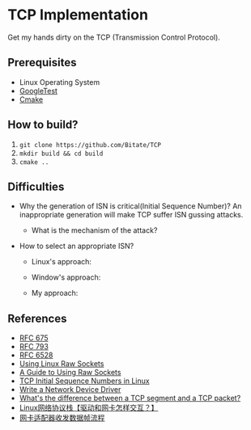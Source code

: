 # TCP Implementation
Get my hands dirty on the TCP (Transmission Control Protocol).

## Prerequisites
* Linux Operating System
* [GoogleTest](https://github.com/google/googletest)
* [Cmake](https://cmake.org)

## How to build?
1. `git clone https://github.com/Bitate/TCP`
2. `mkdir build && cd build`
3. `cmake ..`

## Difficulties
* Why the generation of ISN is critical(Initial Sequence Number)?
An inappropriate generation will make TCP suffer ISN gussing attacks. 

    * What is the mechanism of the attack? 


* How to select an appropriate ISN?

    * Linux's approach:

    * Window's approach: 

    * My approach: 

## References
* [RFC 675](https://tools.ietf.org/html/rfc675)
* [RFC 793](https://tools.ietf.org/html/rfc793)
* [RFC 6528](https://tools.ietf.org/html/rfc6528)
* [Using Linux Raw Sockets](https://squidarth.com/networking/systems/rc/2018/05/28/using-raw-sockets.html)
* [A Guide to Using Raw Sockets](https://www.opensourceforu.com/2015/03/a-guide-to-using-raw-sockets/)
* [TCP Initial Sequence Numbers in Linux](https://chris-wood.github.io/2016/09/30/TCP-ISN-MD5.html)
* [Write a Network Device Driver](https://tldp.org/LDP/LG/issue93/bhaskaran.html)
* [What's the difference between a TCP segment and a TCP packet?](https://superuser.com/questions/298087/whats-the-difference-between-a-tcp-segment-and-a-tcp-packet)
* [Linux网络协议栈【驱动和网卡怎样交互？】](https://zhuanlan.zhihu.com/p/73576057)
* [网卡适配器收发数据帧流程](https://www.cnblogs.com/jmilkfan-fanguiju/p/12789806.html)
